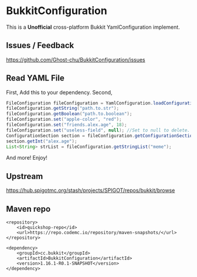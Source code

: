 # BukkitConfiguration
This is a **Unofficial** cross-platform Bukkit YamlConfiguration implement.

## Issues / Feedback
https://github.com/Ghost-chu/BukkitConfiguration/issues

## Read YAML File
First, Add this to your dependency.
Second, 
```JAVA
FileConfiguration fileConfiguration = YamlConfiguration.loadConfiguration(new File("test.yml"));
fileConfiguration.getString("path.to.str");
fileConfiguration.getBoolean("path.to.boolean");
fileConfiguration.set("apple-color", "red");
fileConfiguration.set("friends.alex.age", 18);
fileConfiguration.set("useless-field", null); //Set to null to delete.
ConfigurationSection section = fileConfiguration.getConfigurationSection("friends");
section.getInt("alex.age");
List<String> strList = fileConfiguration.getStringList("meme");
```
And more! Enjoy!

## Upstream 
https://hub.spigotmc.org/stash/projects/SPIGOT/repos/bukkit/browse

## Maven repo
```XAML
<repository>
    <id>quickshop-repo</id>
    <url>https://repo.codemc.io/repository/maven-snapshots/</url>
</repository>

<dependency>
    <groupId>cc.bukkit</groupId>
    <artifactId>BukkitConfiguration</artifactId>
    <version>1.16.1-R0.1-SNAPSHOT</version>
</dependency>
```
